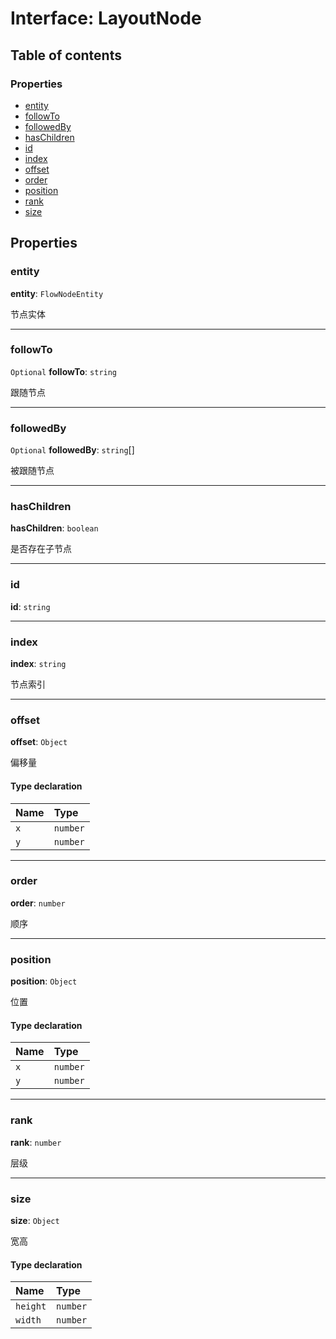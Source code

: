 # Interface: LayoutNode

## Table of contents

### Properties

* [entity](/auto-docs/free-auto-layout-plugin/interfaces/LayoutNode.md#entity)
* [followTo](/auto-docs/free-auto-layout-plugin/interfaces/LayoutNode.md#followto)
* [followedBy](/auto-docs/free-auto-layout-plugin/interfaces/LayoutNode.md#followedby)
* [hasChildren](/auto-docs/free-auto-layout-plugin/interfaces/LayoutNode.md#haschildren)
* [id](/auto-docs/free-auto-layout-plugin/interfaces/LayoutNode.md#id)
* [index](/auto-docs/free-auto-layout-plugin/interfaces/LayoutNode.md#index)
* [offset](/auto-docs/free-auto-layout-plugin/interfaces/LayoutNode.md#offset)
* [order](/auto-docs/free-auto-layout-plugin/interfaces/LayoutNode.md#order)
* [position](/auto-docs/free-auto-layout-plugin/interfaces/LayoutNode.md#position)
* [rank](/auto-docs/free-auto-layout-plugin/interfaces/LayoutNode.md#rank)
* [size](/auto-docs/free-auto-layout-plugin/interfaces/LayoutNode.md#size)

## Properties

### entity

**entity**: `FlowNodeEntity`

节点实体

***

### followTo

`Optional` **followTo**: `string`

跟随节点

***

### followedBy

`Optional` **followedBy**: `string`\[]

被跟随节点

***

### hasChildren

**hasChildren**: `boolean`

是否存在子节点

***

### id

**id**: `string`

***

### index

**index**: `string`

节点索引

***

### offset

**offset**: `Object`

偏移量

#### Type declaration

| Name | Type |
| :------ | :------ |
| `x` | `number` |
| `y` | `number` |

***

### order

**order**: `number`

顺序

***

### position

**position**: `Object`

位置

#### Type declaration

| Name | Type |
| :------ | :------ |
| `x` | `number` |
| `y` | `number` |

***

### rank

**rank**: `number`

层级

***

### size

**size**: `Object`

宽高

#### Type declaration

| Name | Type |
| :------ | :------ |
| `height` | `number` |
| `width` | `number` |
